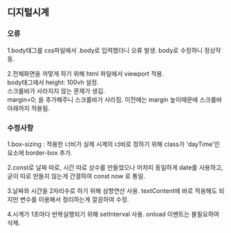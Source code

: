 ## 디지털시계

### 오류
1.body태그를 css파일에서 .body로 입력했더니 오류 발생. body로 수정하니 정상작동.

2.전체화면을 까맣게 하기 위해 html 파일에서 viewport 적용.  
body태그에서 height: 100vh 설정.   
스크롤바가 사라지지 않는 문제가 생김.   
margin=0; 을 추가해주니 스크롤바가 사라짐. 이전에는 margin 높이때문에 스크롤바 아래까지 적용됨.



### 수정사항
1.box-sizing : 적용한 너비가 실제 시계의 너비로 정하기 위해 class가 'dayTime'인 요소에 border-box 추가.

2.const로 날짜 따로, 시간 따로 상수를 만들었으나 어차피 동일하게 date를 사용하고, 굳이 따로 만들지 않는게 간결하여 const now 로 통일.

3.날짜와 시간을 2자리수로 하기 위해 삼항연산 사용. textContent에 바로 적용해도 되지만 변수를 이용해서 정리하는게 깔끔하여 수정.

4.시계가 1초마다 반복실행되기 위해 setInterval 사용.  onload 이벤트는 불필요하여 삭제.
